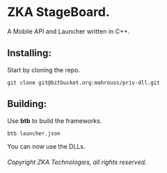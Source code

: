 # ZKA StageBoard.

A Mobile API and Launcher written in C++.

## Installing:

Start by cloning the repo.

```
git clone git@bitbucket.org:mahrouss/priv-dll.git
```

## Building:

Use __btb__ to build the frameworks.

```
btb launcher.json
```

You can now use the DLLs.

###### Copyright ZKA Technologies, all rights reserved.
